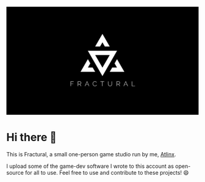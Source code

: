 ![A banner that depicts the Fractural Studios logo.](/profile/banner.png)

# Hi there 👋

This is Fractural, a small one-person game studio run by me, [Atlinx](https://github.com/Atlinx).

I upload some of the game-dev software I wrote to this account as open-source for all to use. Feel free to use and contribute to these projects! 😄
